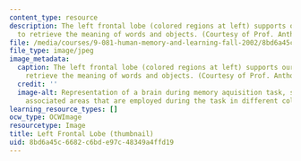 ```yaml
---
content_type: resource
description: The left frontal lobe (colored regions at left) supports our ability
  to retrieve the meaning of words and objects. (Courtesy of Prof. Anthony Wagner.)
file: /media/courses/9-081-human-memory-and-learning-fall-2002/8bd6a45c6682c6bde97c48349a4ffd19_9-081f02-th.jpg
file_type: image/jpeg
image_metadata:
  caption: The left frontal lobe (colored regions at left) supports our ability to
    retrieve the meaning of words and objects. (Courtesy of Prof. Anthony Wagner.)
  credit: ''
  image-alt: Representation of a brain during memory aquisition task, showing the
    associated areas that are employed during the task in different colors.
learning_resource_types: []
ocw_type: OCWImage
resourcetype: Image
title: Left Frontal Lobe (thumbnail)
uid: 8bd6a45c-6682-c6bd-e97c-48349a4ffd19
---
```

